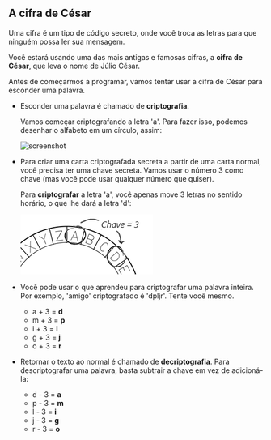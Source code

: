 ## A cifra de César

Uma cifra é um tipo de código secreto, onde você troca as letras para que ninguém possa ler sua mensagem.

Você estará usando uma das mais antigas e famosas cifras, a **cifra de César**, que leva o nome de Júlio César.

Antes de começarmos a programar, vamos tentar usar a cifra de César para esconder uma palavra.

+ Esconder uma palavra é chamado de **criptografia**.
    
    Vamos começar criptografando a letra 'a'. Para fazer isso, podemos desenhar o alfabeto em um círculo, assim:
    
    ![screenshot](images/messages-wheel.png)

+ Para criar uma carta criptografada secreta a partir de uma carta normal, você precisa ter uma chave secreta. Vamos usar o número 3 como chave (mas você pode usar qualquer número que quiser).
    
    Para **criptografar** a letra 'a', você apenas move 3 letras no sentido horário, o que lhe dará a letra 'd':
    
    ![screenshot](images/messages-wheel-eg.png)

+ Você pode usar o que aprendeu para criptografar uma palavra inteira. Por exemplo, 'amigo' criptografado é 'dpljr'. Tente você mesmo.
    
    + a + 3 = **d**
    + m + 3 = **p**
    + i + 3 = **l**
    + g + 3 = **j**
    + o + 3 = **r**

+ Retornar o texto ao normal é chamado de **decriptografia**. Para descriptografar uma palavra, basta subtrair a chave em vez de adicioná-la:
    
    + d - 3 = **a**
    + p - 3 = **m**
    + l - 3 = **i**
    + j - 3 = **g**
    + r - 3 = **o**